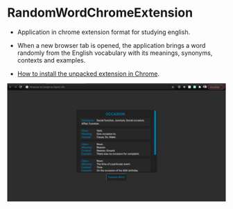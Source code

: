 # RandomWordChromeExtension

* Application in chrome extension format for studying english.
* When a new browser tab is opened, the application brings a word randomly from the English vocabulary with its meanings, synonyms, contexts and examples.

* <a href="https://webkul.com/blog/how-to-install-the-unpacked-extension-in-chrome/" target="_blank">How to install the unpacked extension in Chrome</a>.

<kbd><img src="img/readme.png"></kbd>


